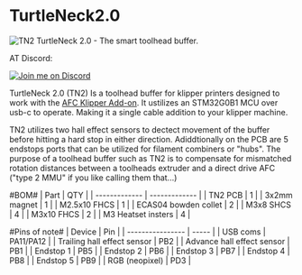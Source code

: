 # TurtleNeck2.0
![TN2](https://github.com/user-attachments/assets/d13e9ee4-a6a7-497b-9383-50f858e20ab2)
TurtleNeck 2.0 - The smart toolhead buffer.

AT Discord:

[![Join me on Discord](https://discord.com/api/guilds/1229586267671629945/widget.png?style=banner2)](https://discord.gg/armoredturtle)

TurtleNeck 2.0 (TN2) Is a toolhead buffer for klipper printers designed to work with the [AFC Klipper Add-on](https://github.com/ArmoredTurtle/AFC-Klipper-Add-On).
It ustilizes an STM32G0B1 MCU over usb-c to operate. Making it a single cable addition to your klipper machine.

TN2 utilizes two hall effect sensors to dectect movement of the buffer before hitting a hard stop in either direction. Adiddtionally on the PCB are 5 endstops ports that can be utilized for filament combiners or "hubs".
The purpose of a toolhead buffer such as TN2 is to compensate for mismatched rotation distances between a toolheads extruder and a direct drive AFC ("type 2 MMU" if you like calling them that...)

#BOM#
| Part  | QTY |
| ------------- | ------------- |
| TN2 PCB | 1  |
| 3x2mm magnet  | 1  |
| M2.5x10 FHCS  | 1  |
| ECAS04 bowden collet | 2  |
| M3x8 SHCS | 4  |
| M3x10 FHCS | 2 |
| M3 Heatset insters | 4  |

#Pins of note#
| Device | Pin |
| ---------------- | ----- |
| USB coms | PA11/PA12 |
| Trailing hall effect sensor | PB2 |
| Advance hall effect sensor | PB1 |
| Endstop 1 | PB5 |
| Endstop 2 | PB6 |
| Endstop 3 | PB7 |
| Endstop 4 | PB8 |
| Endstop 5 | PB9 |
| RGB (neopixel) | PD3 |
